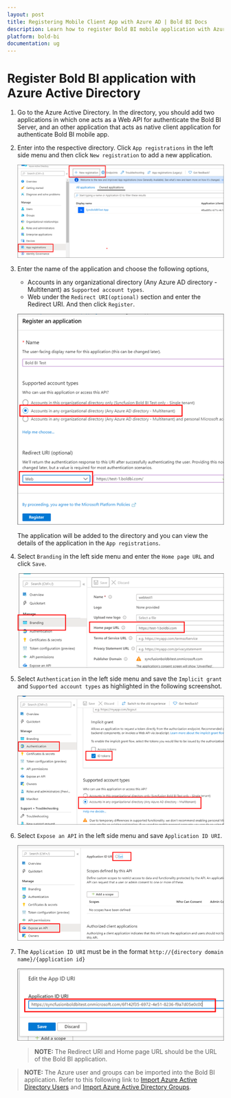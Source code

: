 ```yaml
---
layout: post
title: Registering Mobile Client App with Azure AD | Bold BI Docs
description: Learn how to register Bold BI mobile application with Azure Active Directory for authenticating Bold BI Server through Bold BI mobile app.
platform: bold-bi
documentation: ug
---
```


# Register Bold BI application with Azure Active Directory

1. Go to the Azure Active Directory. In the directory, you should add two applications in which one acts as a Web API for authenticate the Bold BI Server, and an other application that acts as native client application for authenticate Bold BI mobile app.

2. Enter into the respective directory. Click `App registrations` in the left side menu and then click `New registration` to add a new application.

    ![Create new application](/static/assets/faq/images/add-application.png) 

3. Enter the name of the application and choose the following options,

    * Accounts in any organizational directory (Any Azure AD directory - Multitenant) as `Supported account types`.
    * Web under the `Redirect URI(optional)` section and enter the Redirect URI. And then click `Register`.

    ![Application type](/static/assets/faq/images/application-type2.png) 

    The application will be added to the directory and you can view the details of the application in the `App registrations`.

4. Select `Branding` in the left side menu and enter the `Home page URL` and click `Save`.

    ![Save homepage](/static/assets/faq/images/azurehomepageurl.png)

5. Select `Authentication` in the left side menu and save the `Implicit grant` and `Supported account types` as highlighted in the following screenshot.

    ![Authentication](/static/assets/faq/images/authentication.png)

6. Select `Expose an API` in the left side menu and save `Application ID URI`.

    ![Application ID URI](/static/assets/faq/images/azureappid.png)

7. The `Application ID URI` must be in the format `http://{directory domain name}/{application id}`

    ![appiduri](/static/assets/faq/images/appiduri.png)

    > **NOTE:**  The Redirect URI and Home page URL should be the URL of the Bold BI application.

> **NOTE:**  The Azure user and groups can be imported into the Bold BI application. Refer to this following link to [Import Azure Active Directory Users](/managing-resources/manage-users/import-active-directory-users/) and [Import Azure Active Directory Groups](/managing-resources/manage-groups/import-azure-active-directory-groups/).
